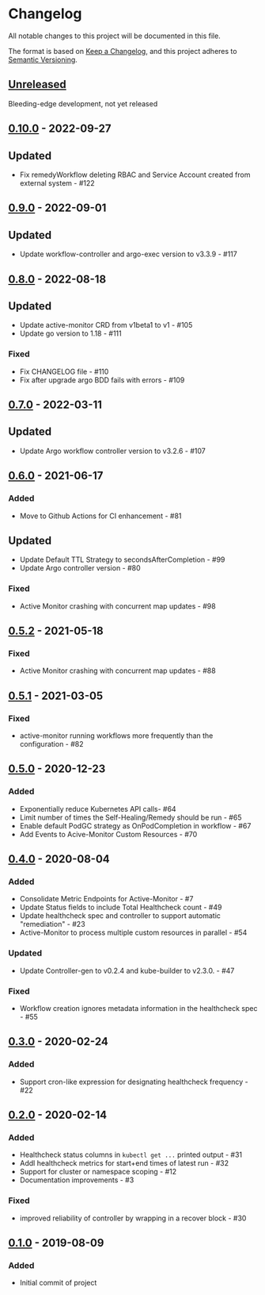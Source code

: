 # Changelog
All notable changes to this project will be documented in this file.

The format is based on [Keep a Changelog](https://keepachangelog.com/en/1.0.0/),
and this project adheres to [Semantic Versioning](https://semver.org/spec/v2.0.0.html).

## [Unreleased]
Bleeding-edge development, not yet released

## [0.10.0] - 2022-09-27
## Updated
- Fix remedyWorkflow deleting RBAC and Service Account created from external system - #122

## [0.9.0] - 2022-09-01
## Updated
- Update workflow-controller and argo-exec version to v3.3.9 - #117

## [0.8.0] - 2022-08-18
## Updated
- Update active-monitor CRD from v1beta1 to v1 - #105
- Update go version to 1.18 - #111
### Fixed
- Fix CHANGELOG file - #110
- Fix after upgrade argo BDD fails with errors - #109

## [0.7.0] - 2022-03-11
## Updated
- Update Argo workflow controller version to v3.2.6 - #107

## [0.6.0] - 2021-06-17
### Added
- Move to Github Actions for CI enhancement - #81
## Updated
-  Update Default TTL Strategy to secondsAfterCompletion - #99
-  Update Argo controller version - #80
### Fixed
-   Active Monitor crashing with concurrent map updates - #98

## [0.5.2] - 2021-05-18
### Fixed
- Active Monitor crashing with concurrent map updates - #88

## [0.5.1] - 2021-03-05
### Fixed
- active-monitor running workflows more frequently than the configuration - #82

## [0.5.0] - 2020-12-23
### Added
- Exponentially reduce Kubernetes API calls- #64
- Limit number of times the Self-Healing/Remedy should be run - #65
- Enable default PodGC strategy as OnPodCompletion in workflow - #67
- Add Events to Acive-Monitor Custom Resources - #70

## [0.4.0] - 2020-08-04
### Added
- Consolidate Metric Endpoints for Active-Monitor - #7
- Update Status fields to include Total Healthcheck count - #49
- Update healthcheck spec and controller to support automatic "remediation" - #23
- Active-Monitor to process multiple custom resources in parallel - #54
### Updated
- Update Controller-gen to v0.2.4 and kube-builder to v2.3.0. - #47
### Fixed
- Workflow creation ignores metadata information in the healthcheck spec - #55

## [0.3.0] - 2020-02-24
### Added
- Support cron-like expression for designating healthcheck frequency - #22

## [0.2.0] - 2020-02-14
### Added
- Healthcheck status columns in `kubectl get ...` printed output - #31
- Addl healthcheck metrics for start+end times of latest run - #32
- Support for cluster or namespace scoping - #12
- Documentation improvements - #3

### Fixed
- improved reliability of controller by wrapping in a recover block - #30

## [0.1.0] - 2019-08-09
### Added
- Initial commit of project

[Unreleased]: https://github.com/keikoproj/active-monitor/compare/v0.9.0...HEAD
[0.10.0]: https://github.com/keikoproj/active-monitor/compare/v0.9.0...v0.10.0
[0.9.0]: https://github.com/keikoproj/active-monitor/compare/v0.8.0...v0.9.0
[0.8.0]: https://github.com/keikoproj/active-monitor/compare/v0.7.0...v0.8.0
[0.7.0]: https://github.com/keikoproj/active-monitor/compare/v0.6.0...v0.7.0
[0.6.0]: https://github.com/keikoproj/active-monitor/compare/v0.5.2...v0.6.0
[0.5.2]: https://github.com/keikoproj/active-monitor/compare/v0.5.1...v0.5.2
[0.5.1]: https://github.com/keikoproj/active-monitor/compare/v0.5.0...v0.5.1
[0.5.0]: https://github.com/keikoproj/active-monitor/compare/v0.4.0...v0.5.0
[0.4.0]: https://github.com/keikoproj/active-monitor/compare/v0.3.0...v0.4.0
[0.3.0]: https://github.com/keikoproj/active-monitor/compare/v0.2.0...v0.3.0
[0.2.0]: https://github.com/keikoproj/active-monitor/compare/v0.1.0...v0.2.0
[0.1.0]: https://github.com/keikoproj/active-monitor/releases/tag/v0.1.0
